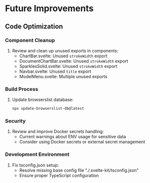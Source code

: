 # Future Improvements

## Code Optimization

### Component Cleanup
1. Review and clean up unused exports in components:
   - ChartBar.svelte: Unused `strokeWidth` export
   - DocumentChartBar.svelte: Unused `strokeWidth` export
   - SparklesSolid.svelte: Unused `strokeWidth` export
   - Navbar.svelte: Unused `title` export
   - ModelMenu.svelte: Multiple unused exports

### Build Process
1. Update browserslist database:
   ```bash
   npx update-browserslist-db@latest
   ```

### Security
1. Review and improve Docker secrets handling:
   - Current warnings about ENV usage for sensitive data
   - Consider using Docker secrets or external secret management

### Development Environment
1. Fix tsconfig.json setup:
   - Resolve missing base config file "./.svelte-kit/tsconfig.json"
   - Ensure proper TypeScript configuration
